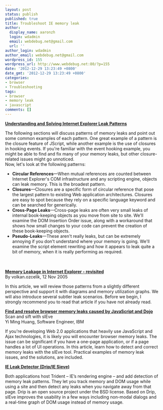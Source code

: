 ```yaml
---
layout: post
status: publish
published: true
title: Troubleshoot IE memory leak
author:
  display_name: aaronzh
  login: wdadmin
  email: webdebug.net@gmail.com
  url: ''
author_login: wdadmin
author_email: webdebug.net@gmail.com
wordpress_id: 155
wordpress_url: http://www.webdebug.net:80/?p=155
date: '2012-12-29 13:23:49 +0800'
date_gmt: '2012-12-29 13:23:49 +0800'
categories:
- browser
- Troubleshooting
tags:
- browser
- memory leak
- javascript
comments: []
---
```

<p><a href="http://msdn.microsoft.com/en-us/library/bb250448(v=vs.85).aspx" target="_blank"><strong>Understanding and Solving Internet Explorer Leak Patterns</strong></a></p>
<p>The following sections will discuss patterns of memory leaks and point out some common examples of each pattern. One great example of a pattern is the closure feature of JScript, while another example is the use of closures in hooking events. If you're familiar with the event hooking example, you might be able to find and fix many of your memory leaks, but other closure-related issues might go unnoticed.<br />
Now, let's look at the following patterns:</p>
<ul>
<li><strong>Circular References</strong>&mdash;When mutual references are counted between Internet Explorer's COM infrastructure and any scripting engine, objects can leak memory. This is the broadest pattern.</li>
<li><strong>Closures</strong>&mdash;Closures are a specific form of circular reference that pose the largest pattern to existing Web application architectures. Closures are easy to spot because they rely on a specific language keyword and can be searched for generically.</li>
<li><strong>Cross-Page Leaks</strong>&mdash;Cross-page leaks are often very small leaks of internal book-keeping objects as you move from site to site. We'll examine the DOM Insertion Order issue, along with a workaround that shows how small changes to your code can prevent the creation of these book-keeping objects.</li>
<li><strong>Pseudo-Leaks</strong>&mdash;These aren't really leaks, but can be extremely annoying if you don't understand where your memory is going. We'll examine the script element rewriting and how it appears to leak quite a bit of memory, when it is really performing as required.</li><br />
</ul><br />
<a href="http://www.codeproject.com/Articles/12231/Memory-Leakage-in-Internet-Explorer-revisited" target="_blank"><strong>Memory Leakage in Internet Explorer - revisited</strong></a><br />
By volkan.ozcelik, 12 Nov 2005</p>
<p>In this article, we will review those patterns from a slightly different perspective and support it with diagrams and memory utilization graphs. We will also introduce several subtler leak scenarios. Before we begin, I strongly recommend you to read that article if you have not already read.</p>
<p><a href="http://www.ibm.com/developerworks/web/library/wa-sieve/" target="_blank"><strong>Find and resolve browser memory leaks caused by JavaScript and Dojo</strong></a><br />
Scan and sift with sIEve<br />
Yi Ming Huang, Software Engineer, IBM</p>
<p>If you're developing Web 2.0 applications that heavily use JavaScript and Ajax technologies, it is likely you will encounter browser memory leaks. The issue can be significant if you have a one-page application, or if a page handles a lot of UI operations. In this article, learn how to detect and correct memory leaks with the sIEve tool. Practical examples of memory leak issues, and the solutions, are included.</p>
<p><a href="http://sourceforge.net/projects/ieleak/" target="_blank"><strong>IE Leak Detector (Drip/IE Sieve)</strong></a></p>
<p>Both applications host Trident &ndash; IE&rsquo;s rendering engine &ndash; and add detection of memory leak patterns. They let you track memory and DOM usage while using a site and then detect any leaks when you navigate away from that page. Drip is an open source project under the BSD license. Based on Drip, sIEve improves the usability in a few ways including non-modal dialogs and a real-time graph of DOM usage instead of memory usage.</p>
